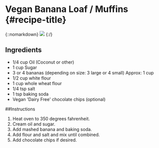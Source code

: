 # Vegan Banana Loaf / Muffins {#recipe-title}

<div markdown=1 class="image-and-text">

{::nomarkdown} 
<img src="../images/placeholder/home3.jpg" class="image">
{:/}

<div markdown=1 class="text">

## Ingredients
- 1/4 cup Oil (Coconut or other)
- 1 cup Sugar
- 3 or 4 bananas (depending on size: 3 large or 4 small) Approx: 1 cup
- 1/2 cup white flour
- 1 cup whole wheat flour
- 1/4 tsp salt
- 1 tsp baking soda
- Vegan 'Dairy Free' chocolate chips (optional)

##Instructions
1. Heat oven to 350 degrees fahrenheit.
2. Cream oil and sugar.
3. Add mashed banana and baking soda.
4. Add flour and salt and mix until combined. 
5. Add chocolate chips if desired.


</div>

</div>